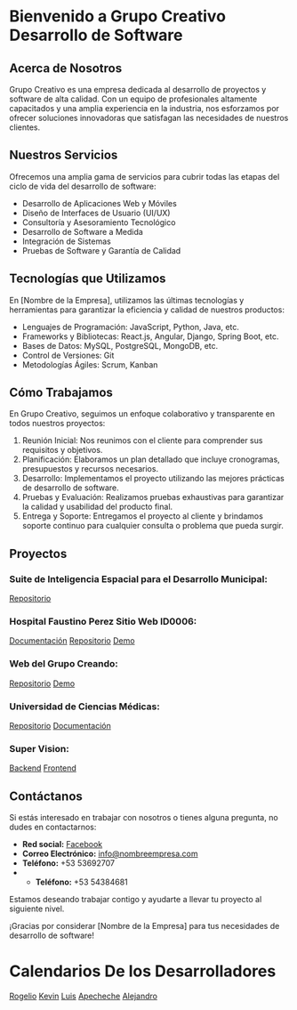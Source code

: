 # Bienvenido a Grupo Creativo Desarrollo de Software

## Acerca de Nosotros

Grupo Creativo es una empresa dedicada al desarrollo de proyectos y software de alta calidad. Con un equipo de profesionales altamente capacitados y una amplia experiencia en la industria, nos esforzamos por ofrecer soluciones innovadoras que satisfagan las necesidades de nuestros clientes.

## Nuestros Servicios

Ofrecemos una amplia gama de servicios para cubrir todas las etapas del ciclo de vida del desarrollo de software:

- Desarrollo de Aplicaciones Web y Móviles
- Diseño de Interfaces de Usuario (UI/UX)
- Consultoría y Asesoramiento Tecnológico
- Desarrollo de Software a Medida
- Integración de Sistemas
- Pruebas de Software y Garantía de Calidad

## Tecnologías que Utilizamos

En [Nombre de la Empresa], utilizamos las últimas tecnologías y herramientas para garantizar la eficiencia y calidad de nuestros productos:

- Lenguajes de Programación: JavaScript, Python, Java, etc.
- Frameworks y Bibliotecas: React.js, Angular, Django, Spring Boot, etc.
- Bases de Datos: MySQL, PostgreSQL, MongoDB, etc.
- Control de Versiones: Git
- Metodologías Ágiles: Scrum, Kanban

## Cómo Trabajamos

En Grupo Creativo, seguimos un enfoque colaborativo y transparente en todos nuestros proyectos:

1. Reunión Inicial: Nos reunimos con el cliente para comprender sus requisitos y objetivos.
2. Planificación: Elaboramos un plan detallado que incluye cronogramas, presupuestos y recursos necesarios.
3. Desarrollo: Implementamos el proyecto utilizando las mejores prácticas de desarrollo de software.
4. Pruebas y Evaluación: Realizamos pruebas exhaustivas para garantizar la calidad y usabilidad del producto final.
5. Entrega y Soporte: Entregamos el proyecto al cliente y brindamos soporte continuo para cualquier consulta o problema que pueda surgir.

## Proyectos

### Suite de Inteligencia Espacial para el Desarrollo Municipal:
[Repositorio](https://github.com/CreandoCuba/Suite-Inteligencia-Espacial-para-el-Desarrollo-Municipal)

### Hospital Faustino Perez Sitio Web ID0006:
[Documentación](https://github.com/CreandoCuba/Docs-Hospital-Faustino-Perez-Sitio-Web-ID0006)
[Repositorio](https://github.com/CreandoCuba/Hospital-Faustino-Perez-Sitio-Web-ID0006)
[Demo](https://github.com/CreandoCuba/hospitalfaustino.github.io)

### Web del Grupo Creando:
[Repositorio](https://github.com/CreandoCuba/Web-Grupo-Creando-ID0019)
[Demo](https://creandocuba.github.io/grupocreativo.github.io/)

### Universidad de Ciencias Médicas:
[Repositorio](https://github.com/CreandoCuba/Universidad-de-Ciencias-Medicas-de-Matanzas-ID0018)
[Documentación](https://github.com/CreandoCuba/Doc-Universidad-de-Ciencias-Medicas-de-Matanzas-ID0018)

### Super Vision:
[Backend](https://github.com/CreandoCuba/Super-Vision-Backend-ID0004)
[Frontend](https://github.com/CreandoCuba/Super-Vision-Frontend-ID0004)

## Contáctanos

Si estás interesado en trabajar con nosotros o tienes alguna pregunta, no dudes en contactarnos:

- **Red social:**  [Facebook](https://www.facebook.com/profile.php?id=61554470506329)
- **Correo Electrónico:** info@nombreempresa.com
- **Teléfono:** +53 53692707
- - **Teléfono:** +53 54384681

Estamos deseando trabajar contigo y ayudarte a llevar tu proyecto al siguiente nivel.

¡Gracias por considerar [Nombre de la Empresa] para tus necesidades de desarrollo de software!


# Calendarios De los Desarrolladores

[Rogelio](https://calendar.google.com/calendar/embed?src=651540a144945b333dcf9c0ce775fbf4106d274302e7361e0a67cbdc4d3af59f%40group.calendar.google.com&ctz=America%2FHavana)
[Kevin](https://calendar.google.com/calendar/embed?src=00436562c85fda9bc08b73a4932f4df248e0553eee7b8b4cd27f37b6e5ddc65c%40group.calendar.google.com&ctz=America%2FHavana)
[Luis](https://calendar.google.com/calendar/embed?src=ad4f0db7afc2c370de0b2614de0a361c4cf32a4a4777c1a61a1c76f4693c6e71%40group.calendar.google.com&ctz=America%2FHavana)
[Apecheche](https://calendar.google.com/calendar/embed?src=b4d1a2d3e7f02217c859836aad7fe68a3c7dafcd8a57211ce63d1a50b4229461%40group.calendar.google.com&ctz=America%2FHavana)
[Alejandro](https://calendar.google.com/calendar/embed?src=cbfb2510509066cb9c6a598ed40fd4892270d984cb14dbaefbaa8a02cbf4285a%40group.calendar.google.com&ctz=America%2FHavana)
